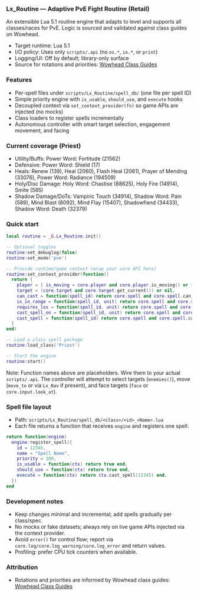 ### Lx_Routine — Adaptive PvE Fight Routine (Retail)

An extensible Lua 5.1 routine engine that adapts to level and supports all classes/races for PvE. Logic is sourced and validated against class guides on Wowhead.

- Target runtime: Lua 5.1
- I/O policy: Uses only `scripts/.api` (no `os.*`, `io.*`, or `print`)
- Logging/UI: Off by default; library-only surface
- Source for rotations and priorities: [Wowhead Class Guides](https://www.wowhead.com/guides/classes)

### Features
- Per-spell files under `scripts/Lx_Routine/spell_db/` (one file per spell ID)
- Simple priority engine with `is_usable`, `should_use`, and `execute` hooks
- Decoupled context via `set_context_provider(fn)` so game APIs are injected (no mocks)
- Class loaders to register spells incrementally
- Autonomous controller with smart target selection, engagement movement, and facing

### Current coverage (Priest)
- Utility/Buffs: Power Word: Fortitude (21562)
- Defensive: Power Word: Shield (17)
- Heals: Renew (139), Heal (2060), Flash Heal (2061), Prayer of Mending (33076), Power Word: Radiance (194509)
- Holy/Disc Damage: Holy Word: Chastise (88625), Holy Fire (14914), Smite (585)
- Shadow Damage/DoTs: Vampiric Touch (34914), Shadow Word: Pain (589), Mind Blast (8092), Mind Flay (15407), Shadowfiend (34433), Shadow Word: Death (32379)

### Quick start
```lua
local routine = _G.Lx_Routine.init()

-- Optional toggles
routine:set_debuglog(false)
routine:set_mode('pve')

-- Provide runtime/game context (wrap your core API here)
routine:set_context_provider(function()
  return {
    player = { is_moving = core.player and core.player.is_moving() or false },
    target = (core.target and core.target.get_current()) or nil,
    can_cast = function(spell_id) return core.spell and core.spell.can_cast(spell_id) end,
    is_in_range = function(spell_id, unit) return core.spell and core.spell.is_in_range(spell_id, unit) end,
    requires_los = function(spell_id, unit) return core.spell and core.spell.has_los(spell_id, unit) end,
    cast_spell_on = function(spell_id, unit) return core.spell and core.spell.cast_on(spell_id, unit) end,
    cast_spell = function(spell_id) return core.spell and core.spell.cast(spell_id) end,
  }
end)

-- Load a class spell package
routine:load_class('Priest')

-- Start the engine
routine:start()
```

Note: Function names above are placeholders. Wire them to your actual `scripts/.api`. The controller will attempt to select targets (`enemies()`), move (`move_to` or via `Lx_Nav` if present), and face targets (`face` or `core.input.look_at`).

### Spell file layout
- Path: `scripts/Lx_Routine/spell_db/<class>/<id>_<Name>.lua`
- Each file returns a function that receives `engine` and registers one spell:
```lua
return function(engine)
  engine:register_spell({
    id = 12345,
    name = "Spell Name",
    priority = 100,
    is_usable = function(ctx) return true end,
    should_use = function(ctx) return true end,
    execute = function(ctx) return ctx.cast_spell(12345) end,
  })
end
```

### Development notes
- Keep changes minimal and incremental; add spells gradually per class/spec.
- No mocks or fake datasets; always rely on live game APIs injected via the context provider.
- Avoid `error()` for control flow; report via `core.log/core.log_warning/core.log_error` and return values.
- Profiling: prefer CPU tick counters when available.

### Attribution
- Rotations and priorities are informed by Wowhead class guides: [Wowhead Class Guides](https://www.wowhead.com/guides/classes)


